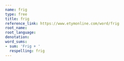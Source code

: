 ```yaml
---
name: frig
type: free
title: frig
reference_link: https://www.etymonline.com/word/frig
root_name: 
root_language: 
denotation: 
word_sums:
- sum: 'Frig + '
  respelling: frig
---
```


